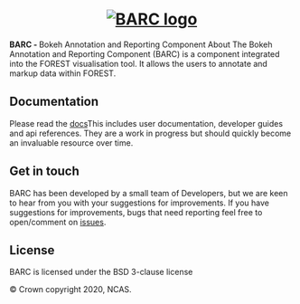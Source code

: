 <h1 align="center">
  <a href="https://barc-docs.readthedocs.io/en/latest/" style="display: block; margin: 0 auto;">
   <img src="https://github.com/cemac/forest-barc/blob/master/forest/barc/icons/barclogo.png"
        style="max-width: 40%;" alt="BARC logo"></a>
</h1>

<span><strong>BARC - </strong> 
   Bokeh Annotation and Reporting Component
  </span>
About
The Bokeh Annotation and Reporting Component (BARC) is a component integrated into the FOREST visualisation tool. It allows the users to annotate and markup data within FOREST.

## Documentation

Please read the [docs](https://barc-docs.readthedocs.io/en/latest/)This includes user documentation, developer guides and api references. They are a work in progress but should
quickly become an invaluable resource over time.

## Get in touch
BARC has been developed by a small team of Developers, but we are keen to hear from you with your suggestions for improvements. If you have suggestions for improvements, bugs that need reporting feel free to open/comment on [issues](https://github.com/cemac/forest-barc/issues).

## License

BARC is licensed under the BSD 3-clause license

© Crown copyright 2020, NCAS. 
